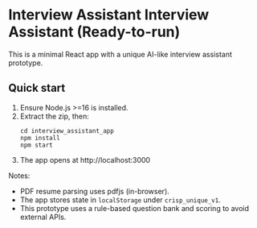 # Interview Assistant Interview Assistant (Ready-to-run)

This is a minimal React app with a unique AI-like interview assistant prototype.

## Quick start

1. Ensure Node.js >=16 is installed.
2. Extract the zip, then:
   ```
   cd interview_assistant_app
   npm install
   npm start
   ```
3. The app opens at http://localhost:3000

Notes:
- PDF resume parsing uses pdfjs (in-browser).
- The app stores state in `localStorage` under `crisp_unique_v1`.
- This prototype uses a rule-based question bank and scoring to avoid external APIs.
